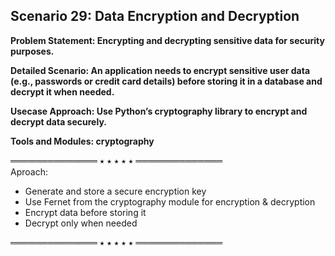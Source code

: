 ## Scenario 29: Data Encryption and Decryption  
**Problem Statement: Encrypting and decrypting sensitive data for security purposes.**  

**Detailed Scenario: An application needs to encrypt sensitive user data (e.g., passwords or credit card details) before storing it in a database and decrypt it when needed.**  

**Usecase Approach: Use Python’s cryptography library to encrypt and decrypt data securely.**  

**Tools and Modules: cryptography**  

══════════════ ⭑ ⭑ ⭑ ⭑ ⭑ ══════════════  
Aproach:  
- Generate and store a secure encryption key  
- Use Fernet from the cryptography module for encryption & decryption  
- Encrypt data before storing it  
- Decrypt only when needed  

══════════════ ⭑ ⭑ ⭑ ⭑ ⭑ ══════════════  

